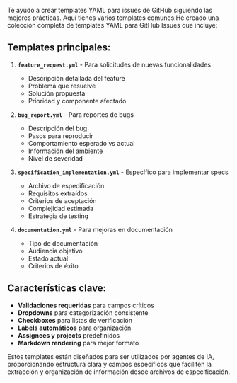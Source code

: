 Te ayudo a crear templates YAML para issues de GitHub siguiendo las mejores prácticas. Aquí tienes varios templates comunes:He creado una colección completa de templates YAML para GitHub Issues que incluye:

## Templates principales:

1. **`feature_request.yml`** - Para solicitudes de nuevas funcionalidades
   - Descripción detallada del feature
   - Problema que resuelve
   - Solución propuesta
   - Prioridad y componente afectado

2. **`bug_report.yml`** - Para reportes de bugs
   - Descripción del bug
   - Pasos para reproducir
   - Comportamiento esperado vs actual
   - Información del ambiente
   - Nivel de severidad

3. **`specification_implementation.yml`** - Específico para implementar specs
   - Archivo de especificación
   - Requisitos extraídos
   - Criterios de aceptación
   - Complejidad estimada
   - Estrategia de testing

4. **`documentation.yml`** - Para mejoras en documentación
   - Tipo de documentación
   - Audiencia objetivo
   - Estado actual
   - Criterios de éxito


## Características clave:

- **Validaciones requeridas** para campos críticos
- **Dropdowns** para categorización consistente
- **Checkboxes** para listas de verificación
- **Labels automáticos** para organización
- **Assignees y projects** predefinidos
- **Markdown rendering** para mejor formato

Estos templates están diseñados para ser utilizados por agentes de IA, proporcionando estructura clara y campos específicos que faciliten la extracción y organización de información desde archivos de especificación.